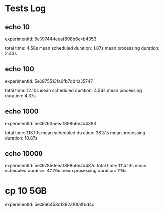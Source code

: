 # Tests Log

## echo 10
experimentId: 5e397444eeaf898b6e4b4353

total time: 4.58s
mean scheduled duration: 1.87s
mean processing duration: 2.43s

## echo 100
experimentId: 5e3975513fa6fb7dd4a35747

total time: 12.10s
mean scheduled duration: 4.54s
mean processing duration: 4.37s

## echo 1000
experimentId: 5e397635eeaf898b6e4b4383

total time: 118.10s
mean scheduled duration: 38.31s
mean processing duration: 10.87s

## echo 10000
experimentId: 5e397850eeaf898b6e4b487c
total time: 1114.13s
mean scheduled duration: 47.70s
mean processing duration: 7.14s


# cp 10 5GB
experimentId: 5e39a6453c1382a1004fbd4c
